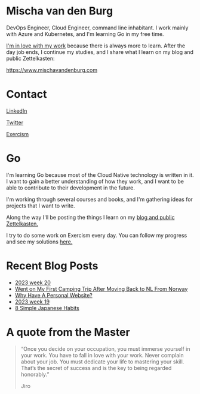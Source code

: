 # Mischa van den Burg

DevOps Engineer, Cloud Engineer, command line inhabitant. I work mainly with Azure and Kubernetes, and I'm learning Go in my free time.

[I'm in love with my work](https://mischavandenburg.com/zet/articles/jiro-sushi/) because there is always more to learn. After the day job ends, I continue my studies, and I share what I learn on my blog and public Zettelkasten:

https://www.mischavandenburg.com

# Contact

[LinkedIn](https://www.linkedin.com/in/mischavandenburg)

[Twitter](https://twitter.com/mischa_vdburg)

[Exercism](https://exercism.org/profiles/mischavandenburg)

# Go

I'm learning Go because most of the Cloud Native technology is written in it. I want to gain a better understanding of how they work, and I want to be able to contribute to their development in the future. 

I'm working through several courses and books, and I'm gathering ideas for projects that I want to write.

Along the way I'll be posting the things I learn on my [blog and public Zettelkasten.](https://www.mischavandenburg.com)

I try to do some work on Exercism every day. You can follow my progress and see my solutions [here.](https://exercism.org/profiles/mischavandenburg)

# Recent Blog Posts
<!-- BLOG-POST-LIST:START -->
- [2023 week 20](https://mischavandenburg.com/zet/2023-week-20/)
- [Went on My First Camping Trip After Moving Back to NL From Norway](https://mischavandenburg.com/zet/first-camping-trip-in-netherlands/)
- [Why Have A Personal Website?](https://mischavandenburg.com/zet/why-personal-website/)
- [2023 week 19](https://mischavandenburg.com/zet/2023-week-19/)
- [8 Simple Japanese Habits](https://mischavandenburg.com/zet/8-simple-japanese-habits/)
<!-- BLOG-POST-LIST:END -->

# A quote from the Master

> “Once you decide on your occupation, you must immerse yourself in your work. You have to fall in love with your work. Never complain about your job. You must dedicate your life to mastering your skill. That’s the secret of success and is the key to being regarded honorably.”
>
> Jiro
